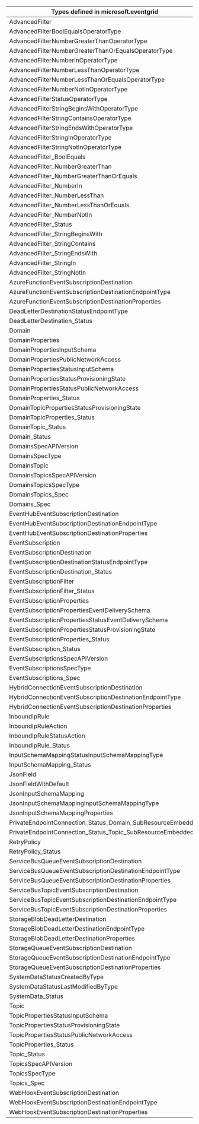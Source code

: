 | Types defined in microsoft.eventgrid                        | v1alpha1api20200601 |
|-------------------------------------------------------------|---------------------|
| AdvancedFilter                                              | v1alpha1api20200601 |
| AdvancedFilterBoolEqualsOperatorType                        | v1alpha1api20200601 |
| AdvancedFilterNumberGreaterThanOperatorType                 | v1alpha1api20200601 |
| AdvancedFilterNumberGreaterThanOrEqualsOperatorType         | v1alpha1api20200601 |
| AdvancedFilterNumberInOperatorType                          | v1alpha1api20200601 |
| AdvancedFilterNumberLessThanOperatorType                    | v1alpha1api20200601 |
| AdvancedFilterNumberLessThanOrEqualsOperatorType            | v1alpha1api20200601 |
| AdvancedFilterNumberNotInOperatorType                       | v1alpha1api20200601 |
| AdvancedFilterStatusOperatorType                            | v1alpha1api20200601 |
| AdvancedFilterStringBeginsWithOperatorType                  | v1alpha1api20200601 |
| AdvancedFilterStringContainsOperatorType                    | v1alpha1api20200601 |
| AdvancedFilterStringEndsWithOperatorType                    | v1alpha1api20200601 |
| AdvancedFilterStringInOperatorType                          | v1alpha1api20200601 |
| AdvancedFilterStringNotInOperatorType                       | v1alpha1api20200601 |
| AdvancedFilter_BoolEquals                                   | v1alpha1api20200601 |
| AdvancedFilter_NumberGreaterThan                            | v1alpha1api20200601 |
| AdvancedFilter_NumberGreaterThanOrEquals                    | v1alpha1api20200601 |
| AdvancedFilter_NumberIn                                     | v1alpha1api20200601 |
| AdvancedFilter_NumberLessThan                               | v1alpha1api20200601 |
| AdvancedFilter_NumberLessThanOrEquals                       | v1alpha1api20200601 |
| AdvancedFilter_NumberNotIn                                  | v1alpha1api20200601 |
| AdvancedFilter_Status                                       | v1alpha1api20200601 |
| AdvancedFilter_StringBeginsWith                             | v1alpha1api20200601 |
| AdvancedFilter_StringContains                               | v1alpha1api20200601 |
| AdvancedFilter_StringEndsWith                               | v1alpha1api20200601 |
| AdvancedFilter_StringIn                                     | v1alpha1api20200601 |
| AdvancedFilter_StringNotIn                                  | v1alpha1api20200601 |
| AzureFunctionEventSubscriptionDestination                   | v1alpha1api20200601 |
| AzureFunctionEventSubscriptionDestinationEndpointType       | v1alpha1api20200601 |
| AzureFunctionEventSubscriptionDestinationProperties         | v1alpha1api20200601 |
| DeadLetterDestinationStatusEndpointType                     | v1alpha1api20200601 |
| DeadLetterDestination_Status                                | v1alpha1api20200601 |
| Domain                                                      | v1alpha1api20200601 |
| DomainProperties                                            | v1alpha1api20200601 |
| DomainPropertiesInputSchema                                 | v1alpha1api20200601 |
| DomainPropertiesPublicNetworkAccess                         | v1alpha1api20200601 |
| DomainPropertiesStatusInputSchema                           | v1alpha1api20200601 |
| DomainPropertiesStatusProvisioningState                     | v1alpha1api20200601 |
| DomainPropertiesStatusPublicNetworkAccess                   | v1alpha1api20200601 |
| DomainProperties_Status                                     | v1alpha1api20200601 |
| DomainTopicPropertiesStatusProvisioningState                | v1alpha1api20200601 |
| DomainTopicProperties_Status                                | v1alpha1api20200601 |
| DomainTopic_Status                                          | v1alpha1api20200601 |
| Domain_Status                                               | v1alpha1api20200601 |
| DomainsSpecAPIVersion                                       | v1alpha1api20200601 |
| DomainsSpecType                                             | v1alpha1api20200601 |
| DomainsTopic                                                | v1alpha1api20200601 |
| DomainsTopicsSpecAPIVersion                                 | v1alpha1api20200601 |
| DomainsTopicsSpecType                                       | v1alpha1api20200601 |
| DomainsTopics_Spec                                          | v1alpha1api20200601 |
| Domains_Spec                                                | v1alpha1api20200601 |
| EventHubEventSubscriptionDestination                        | v1alpha1api20200601 |
| EventHubEventSubscriptionDestinationEndpointType            | v1alpha1api20200601 |
| EventHubEventSubscriptionDestinationProperties              | v1alpha1api20200601 |
| EventSubscription                                           | v1alpha1api20200601 |
| EventSubscriptionDestination                                | v1alpha1api20200601 |
| EventSubscriptionDestinationStatusEndpointType              | v1alpha1api20200601 |
| EventSubscriptionDestination_Status                         | v1alpha1api20200601 |
| EventSubscriptionFilter                                     | v1alpha1api20200601 |
| EventSubscriptionFilter_Status                              | v1alpha1api20200601 |
| EventSubscriptionProperties                                 | v1alpha1api20200601 |
| EventSubscriptionPropertiesEventDeliverySchema              | v1alpha1api20200601 |
| EventSubscriptionPropertiesStatusEventDeliverySchema        | v1alpha1api20200601 |
| EventSubscriptionPropertiesStatusProvisioningState          | v1alpha1api20200601 |
| EventSubscriptionProperties_Status                          | v1alpha1api20200601 |
| EventSubscription_Status                                    | v1alpha1api20200601 |
| EventSubscriptionsSpecAPIVersion                            | v1alpha1api20200601 |
| EventSubscriptionsSpecType                                  | v1alpha1api20200601 |
| EventSubscriptions_Spec                                     | v1alpha1api20200601 |
| HybridConnectionEventSubscriptionDestination                | v1alpha1api20200601 |
| HybridConnectionEventSubscriptionDestinationEndpointType    | v1alpha1api20200601 |
| HybridConnectionEventSubscriptionDestinationProperties      | v1alpha1api20200601 |
| InboundIpRule                                               | v1alpha1api20200601 |
| InboundIpRuleAction                                         | v1alpha1api20200601 |
| InboundIpRuleStatusAction                                   | v1alpha1api20200601 |
| InboundIpRule_Status                                        | v1alpha1api20200601 |
| InputSchemaMappingStatusInputSchemaMappingType              | v1alpha1api20200601 |
| InputSchemaMapping_Status                                   | v1alpha1api20200601 |
| JsonField                                                   | v1alpha1api20200601 |
| JsonFieldWithDefault                                        | v1alpha1api20200601 |
| JsonInputSchemaMapping                                      | v1alpha1api20200601 |
| JsonInputSchemaMappingInputSchemaMappingType                | v1alpha1api20200601 |
| JsonInputSchemaMappingProperties                            | v1alpha1api20200601 |
| PrivateEndpointConnection_Status_Domain_SubResourceEmbedded | v1alpha1api20200601 |
| PrivateEndpointConnection_Status_Topic_SubResourceEmbedded  | v1alpha1api20200601 |
| RetryPolicy                                                 | v1alpha1api20200601 |
| RetryPolicy_Status                                          | v1alpha1api20200601 |
| ServiceBusQueueEventSubscriptionDestination                 | v1alpha1api20200601 |
| ServiceBusQueueEventSubscriptionDestinationEndpointType     | v1alpha1api20200601 |
| ServiceBusQueueEventSubscriptionDestinationProperties       | v1alpha1api20200601 |
| ServiceBusTopicEventSubscriptionDestination                 | v1alpha1api20200601 |
| ServiceBusTopicEventSubscriptionDestinationEndpointType     | v1alpha1api20200601 |
| ServiceBusTopicEventSubscriptionDestinationProperties       | v1alpha1api20200601 |
| StorageBlobDeadLetterDestination                            | v1alpha1api20200601 |
| StorageBlobDeadLetterDestinationEndpointType                | v1alpha1api20200601 |
| StorageBlobDeadLetterDestinationProperties                  | v1alpha1api20200601 |
| StorageQueueEventSubscriptionDestination                    | v1alpha1api20200601 |
| StorageQueueEventSubscriptionDestinationEndpointType        | v1alpha1api20200601 |
| StorageQueueEventSubscriptionDestinationProperties          | v1alpha1api20200601 |
| SystemDataStatusCreatedByType                               | v1alpha1api20200601 |
| SystemDataStatusLastModifiedByType                          | v1alpha1api20200601 |
| SystemData_Status                                           | v1alpha1api20200601 |
| Topic                                                       | v1alpha1api20200601 |
| TopicPropertiesStatusInputSchema                            | v1alpha1api20200601 |
| TopicPropertiesStatusProvisioningState                      | v1alpha1api20200601 |
| TopicPropertiesStatusPublicNetworkAccess                    | v1alpha1api20200601 |
| TopicProperties_Status                                      | v1alpha1api20200601 |
| Topic_Status                                                | v1alpha1api20200601 |
| TopicsSpecAPIVersion                                        | v1alpha1api20200601 |
| TopicsSpecType                                              | v1alpha1api20200601 |
| Topics_Spec                                                 | v1alpha1api20200601 |
| WebHookEventSubscriptionDestination                         | v1alpha1api20200601 |
| WebHookEventSubscriptionDestinationEndpointType             | v1alpha1api20200601 |
| WebHookEventSubscriptionDestinationProperties               | v1alpha1api20200601 |
